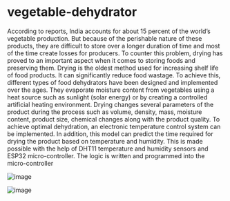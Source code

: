 # vegetable-dehydrator
According to reports, India accounts for about 15 percent of the world’s vegetable
production. But because of the perishable nature of these products, they are difficult
to store over a longer duration of time and most of the time create losses for producers.
To counter this problem, drying has proved to an important aspect when it
comes to storing foods and preserving them. Drying is the oldest method used for
increasing shelf life of food products. It can significantly reduce food wastage. To
achieve this, different types of food dehydrators have been designed and implemented
over the ages. They evaporate moisture content from vegetables using a heat source
such as sunlight (solar energy) or by creating a controlled artificial heating environment.
Drying changes several parameters of the product during the process such as
volume, density, mass, moisture content, product size, chemical changes along with
the product quality.
To achieve optimal dehydration, an electronic temperature control system can be implemented.
In addition, this model can predict the time required for drying the product
based on temperature and humidity. This is made possible with the help of DHT11
temperature and humidity sensors and ESP32 micro-controller. The logic is written
and programmed into the micro-controller




![image](https://github.com/yash379/vegetable-dehydrator/assets/66986901/5f56dd32-cc65-4f75-9b61-a93b6dc13041)

![image](https://github.com/yash379/vegetable-dehydrator/assets/66986901/c947e533-d229-4100-981b-27f21bbaacb9)



